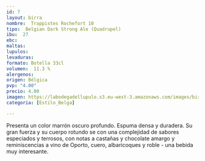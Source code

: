 ```yaml
---
id: 7
layout: birra
nombre:  Trappistes Rochefort 10
tipo:  Belgian Dark Strong Ale (Quadrupel)
ibu:  27
ebc:
maltas: 
lupulos: 
levaduras: 
formato: Botella 33cl
volumen:  11.3 %
alergenos: 
origen: Bélgica
pvp: "4.00"
precio: 4.00
imagen: https://labodegadellupulo.s3.eu-west-3.amazonaws.com/images/birras/trappistes10.jpg
categoria: [Estilo_Belga]

---
```

Presenta un color marrón oscuro profundo. Espuma densa y duradera. Su gran fuerza y su cuerpo rotundo se con una complejidad de sabores especiados y terrosos, con notas a castañas y chocolate amargo y reminiscencias a vino de Oporto, cuero, albaricoques y roble - una bebida muy interesante.



